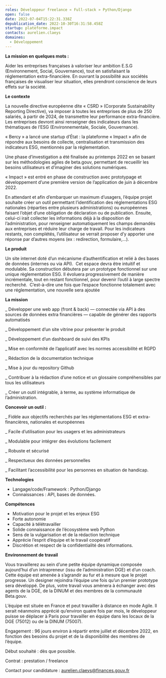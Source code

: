```yaml
---
roles: Développeur freelance « Full-stack » Python/Django
open: false
date: 2022-07-04T15:22:31.338Z
depublication_date: 2022-10-30T16:31:58.458Z
startup: plateforme.impact
contacts: aurelien.claeys
domaines:
  - Développement
---
```

**La mission en quelques mots :**

Aider les entreprises françaises à valoriser leur ambition E.S.G (Environnement, Social, Gouvernance), tout en satisfaisant la réglementation extra-financière. En ouvrant la possibilité aux sociétés françaises de visualiser leur situation, elles prendront conscience de leurs effets sur la société.

**Le contexte**

La nouvelle directive européenne dite « CSRD » (Corporate Sustainability Reporting Directive), va imposer à toutes les entreprises de plus de 250 salariés, à partir de 2024, de transmettre leur performance extra-financière. Les entreprises devront ainsi renseigner des indicateurs dans les thématiques de l’ESG (Environnementale, Sociale, Gouvernance).  

« Bercy » a lancé une startup d’État : la plateforme « Impact » afin de répondre aux besoins de collecte, centralisation et transmission des indicateurs ESG, mentionnés par la réglementation.

Une phase d’investigation a été finalisée au printemps 2022 en se basant sur les méthodologies agiles de beta.gouv, permettant de recueillir les besoins utilisateurs et d’imaginer des solutions numériques.

« Impact » est entré en phase de construction avec prototypage et développement d’une première version de l’application de juin à décembre 2022.

En attendant et afin d’embarquer un maximum d’usagers, l’équipe projet souhaite créer un outil permettant l’identification des réglementations ESG nationales (réparties entre plusieurs administrations) ou européennes faisant l’objet d’une obligation de déclaration ou de publication. Ensuite, celui-ci irait collecter les informations déjà à la disposition de l’administration, pour renseigner automatiquement les champs demandés aux entreprises et réduire leur charge de travail. Pour les indicateurs restants, non complétés, l’utilisateur se verrait proposer d’y apporter une réponse par d’autres moyens (ex : redirection, formulaire,…).

**Le produit**

Un site internet doté d’un mécanisme d’authentification et relié à des bases de données (internes ou via API).  Cet espace devra être intuitif et modulable. Sa construction débutera par un prototype fonctionnel sur une unique règlementation ESG. Il évoluera progressivement de manière incrémentale, tout en restant fonctionnel, pour devenir l’outil à large spectre recherché.  C’est-à-dire une fois que l’espace fonctionne totalement avec une réglementation, une nouvelle sera ajoutée

**La mission**

_ Développer une web app (front & back) — connectée via API à des sources de données extra financières — capable de générer des rapports automatisés

_ Développement d’un site vitrine pour présenter le produit

_ Développement d’un dashboard de suivi des KPIs

_ Mise en conformité de l’applicatif avec les normes accessibilité et RGPD

_ Rédaction de la documentation technique

_ Mise à jour du repository Github

_ Contribuer à la rédaction d’une notice et un glossaire compréhensibles par tous les utilisateurs 

_ Créer un outil intégrable, à terme, au système informatique de l’administration. 

**Concevoir un outil :**

_ Fidèle aux objectifs recherchés par les réglementations ESG et extra-financières, nationales et européennes 

_ Facile d’utilisation pour les usagers et les administrateurs 

_ Modulable pour intégrer des évolutions facilement 

_ Robuste et sécurisé 

_ Respectueux des données personnelles 

_ Facilitant l’accessibilité pour les personnes en situation de handicap.

**Technologies**

* Langage/code/Framework : Python/Django
* Connaissances : API, bases de données.

**Compétences**

* Motivation pour le projet et les enjeux ESG
* Forte autonomie
* Capacité à télétravailler
* Solide connaissance de l’écosystème web Python
* Sens de la vulgarisation et de la rédaction technique
* Apprécie l’esprit d’équipe et le travail coopératif
* Discrétion et respect de la confidentialité des informations.

**Environnement de travail**

Vous travaillerez au sein d’une petite équipe dynamique composée aujourd’hui d’un intrapreneur (issu de l’administration DGE) et d’un coach. Cette équipe est amenée à s’agrandir au fur et à mesure que le projet progresse. Un designer rejoindra l’équipe une fois qu’un premier prototype sera développé. De plus, votre travail vous amènera à échanger avec des agents de la DGE, de la DINUM et des membres de la communauté Beta.gouv.

L’équipe est située en France et peut travailler à distance en mode Agile. Il serait néanmoins apprécié qu’environ quatre fois par mois, le développeur puisse se déplacer à Paris pour travailler en équipe dans les locaux de la DGE (75012) ou de la DINUM (75007).

Engagement : 96 jours environ à répartir entre juillet et décembre 2022, en fonction des besoins du projet et de la disponibilité des membres de l’équipe.

Début souhaité : dès que possible.

Contrat : prestation / freelance

Contact pour candidature : aurelien.claeys@finances.gouv.fr
